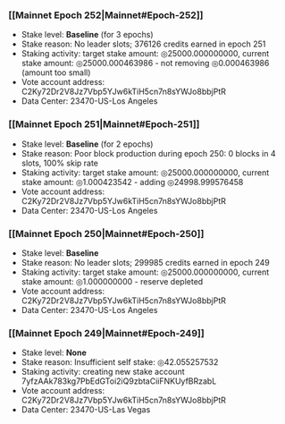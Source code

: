 ### [[Mainnet Epoch 252|Mainnet#Epoch-252]]
* Stake level: **Baseline** (for 3 epochs)
* Stake reason: No leader slots; 376126 credits earned in epoch 251
* Staking activity: target stake amount: ◎25000.000000000, current stake amount: ◎25000.000463986 - not removing ◎0.000463986 (amount too small)
* Vote account address: C2Ky72Dr2V8Jz7Vbp5YJw6kTiH5cn7n8sYWJo8bbjPtR
* Data Center: 23470-US-Los Angeles
### [[Mainnet Epoch 251|Mainnet#Epoch-251]]
* Stake level: **Baseline** (for 2 epochs)
* Stake reason: Poor block production during epoch 250: 0 blocks in 4 slots, 100% skip rate
* Staking activity: target stake amount: ◎25000.000000000, current stake amount: ◎1.000423542 - adding ◎24998.999576458
* Vote account address: C2Ky72Dr2V8Jz7Vbp5YJw6kTiH5cn7n8sYWJo8bbjPtR
* Data Center: 23470-US-Los Angeles
### [[Mainnet Epoch 250|Mainnet#Epoch-250]]
* Stake level: **Baseline**
* Stake reason: No leader slots; 299985 credits earned in epoch 249
* Staking activity: target stake amount: ◎25000.000000000, current stake amount: ◎1.000000000 - reserve depleted
* Vote account address: C2Ky72Dr2V8Jz7Vbp5YJw6kTiH5cn7n8sYWJo8bbjPtR
* Data Center: 23470-US-Los Angeles
### [[Mainnet Epoch 249|Mainnet#Epoch-249]]
* Stake level: **None**
* Stake reason: Insufficient self stake: ◎42.055257532
* Staking activity: creating new stake account 7yfzAAk783kg7PbEdGToi2iQ9zbtaCiiFNKUyfBRzabL
* Vote account address: C2Ky72Dr2V8Jz7Vbp5YJw6kTiH5cn7n8sYWJo8bbjPtR
* Data Center: 23470-US-Las Vegas